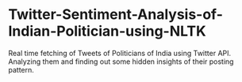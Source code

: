 # Twitter-Sentiment-Analysis-of-Indian-Politician-using-NLTK
Real time fetching of Tweets of Politicians of India using Twitter API. Analyzing them and finding out some hidden insights of their posting pattern.
